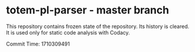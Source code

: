 # totem-pl-parser - master branch

This repository contains frozen state of the repository.
Its history is cleared. It is used only for static code
analysis with Codacy.

Commit Time: 1710309491